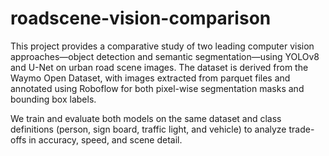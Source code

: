 # roadscene-vision-comparison
This project provides a comparative study of two leading computer vision approaches—object detection and semantic segmentation—using YOLOv8 and U-Net on urban road scene images. The dataset is derived from the Waymo Open Dataset, with images extracted from parquet files and annotated using Roboflow for both pixel-wise segmentation masks and bounding box labels.

We train and evaluate both models on the same dataset and class definitions (person, sign board, traffic light, and vehicle) to analyze trade-offs in accuracy, speed, and scene detail.
